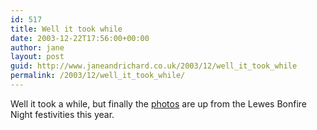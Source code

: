 ```yaml
---
id: 517
title: Well it took while
date: 2003-12-22T17:56:00+00:00
author: jane
layout: post
guid: http://www.janeandrichard.co.uk/2003/12/well_it_took_while
permalink: /2003/12/well_it_took_while/
---
```

Well it took a while, but finally the [photos](http://v1.janeandrichard.co.uk/photos/2003_11_05/) are up from the Lewes Bonfire Night festivities this year.